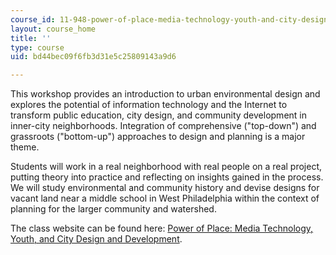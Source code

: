 ```yaml
---
course_id: 11-948-power-of-place-media-technology-youth-and-city-design-and-development-spring-2001
layout: course_home
title: ''
type: course
uid: bd44bec09f6fb3d31e5c25809143a9d6

---
```

This workshop provides an introduction to urban environmental design and explores the potential of information technology and the Internet to transform public education, city design, and community development in inner-city neighborhoods. Integration of comprehensive ("top-down") and grassroots ("bottom-up") approaches to design and planning is a major theme.

Students will work in a real neighborhood with real people on a real project, putting theory into practice and reflecting on insights gained in the process. We will study environmental and community history and devise designs for vacant land near a middle school in West Philadelphia within the context of planning for the larger community and watershed.

The class website can be found here: [Power of Place: Media Technology, Youth, and City Design and Development](http://architecture.mit.edu/class/place/).

